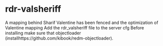 # rdr-valsheriff
A mapping behind Sharif Valentine has been fenced and the optimization of Valentine mapping Add the rdr_valsheriff file to the server cfg 
Before installing make sure that objectloader (installhttps://github.com/kibook/redm-objectloader).
